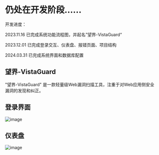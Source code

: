 # 仍处在开发阶段……
开发进度：

2023.11.16 已完成系统功能流程图，并起名”望界-VistaGuard“

2023.12.01 已完成登录交互、仪表盘、报错页面、项目结构

2024.03.31 已完成系统界面和数据库配置

## 望界-VistaGuard
"望界-VistaGuard" 是一款轻量级Web漏洞扫描工具，注重于对Web应用侧安全漏洞的发现和纠正。

## 登录界面
![image](https://github.com/Linkpoc/VistaGuard/assets/79533751/c37b26a2-98c0-4f9d-a698-8db0b24decd0)

## 仪表盘
![image](https://github.com/Linkpoc/VistaGuard/assets/79533751/1df5bc05-ab9c-4ae0-a225-0375309dc6cd)

## 


